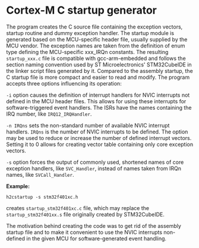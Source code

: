 # Cortex-M C startup generator
The program creates the C source file containing the exception vectors, startup routine and dummy exception handler.
The startup module is generated based on the MCU-specific header file, usually supplied by the MCU vendor.
The exception names are taken from the definition of enum type defining the MCU-specific xxx_IRQn constants.
The resulting `startup_xxx.c` file is compatible with gcc-arm-embedded and follows the section naming convention used by ST Microelectronics' STM32CubeIDE in the linker script files generated by it. Compared to the assembly startup, the C startup file is more compact and easier to read and modify.
The program accepts three options influencing its operation:

`-i` option causes the definition of interrupt handlers for NVIC interrupts not defined in the MCU header files. This allows for using these interrupts for software-triggered event handlers. The ISRs have the names containing the IRQ number, like `IRQ12_IRQHandler`.

`-n IRQns` sets the non-standard number of available NVIC interrupt handlers. `IRQns` is the number of NVIC interrupts to be defined. The option may be used to reduce or increase the number of defined interrupt vectors. Setting it to 0 allows for creating vector table containing only core exception vectors.
  
`-s` option forces the output of commonly used, shortened names of core exception handlers, like `SVC_Handler`, instead of names taken from IRQn names, like `SVCall_Handler`.

**Example:**

`h2cstartup -s stm32f401xc.h`
  
creates `startup_stm32f401xc.c` file, which may replace the `startup_stm32f401xx.s` file originally created by STM32CubeIDE. 

The motivation behind creating the code was to get rid of the assembly startup file and to make it convenient to use the NVIC interrupts non-defined in the given MCU for software-generated event handling.
